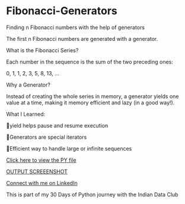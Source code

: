 # Fibonacci-Generators
Finding n Fibonacci numbers with the help of generators

The first n Fibonacci numbers are generated with a generator.

What is the Fibonacci Series?

Each number in the sequence is the sum of the two preceding ones:

0, 1, 1, 2, 3, 5, 8, 13, ...

Why a Generator?

Instead of creating the whole series in memory, a generator yields one value at a time, making it memory efficient and lazy (in a good way!).

What I Learned:

🔹yield helps pause and resume execution

🔹Generators are special iterators

🔹Efficient way to handle large or infinite sequences

[Click here to view the PY file](https://github.com/JayaraniArunachalam/Fibonacci-Generators/blob/main/Day%2016%20The%20first%20n%20Fibonacci%20numbers%20with%20a%20generator.py)

[OUTPUT SCREEENSHOT](https://github.com/JayaraniArunachalam/Fibonacci-Generators/blob/main/Fibonacci%20with%20generators.png)

[Connect with me on LinkedIn](https://www.linkedin.com/in/jayarani-arunachalam-23jun1990/)

This is part of my 30 Days of Python journey with the Indian Data Club

